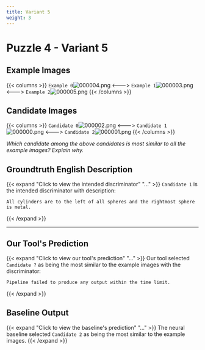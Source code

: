 ```yaml
---
title: Variant 5
weight: 3
---
```


# Puzzle 4 - Variant 5

## Example Images
{{< columns >}}
`Example 0`![000004.png](/clevr-variants/devoicing/fovariant-5/render/images/CLEVR_val_000004.png)
<--->
`Example 1`![000003.png](/clevr-variants/devoicing/fovariant-5/render/images/CLEVR_val_000003.png)
<--->
`Example 2`![000005.png](/clevr-variants/devoicing/fovariant-5/render/images/CLEVR_val_000005.png)
{{< /columns >}}

## Candidate Images
{{< columns >}}
`Candidate 0`![000002.png](/clevr-variants/devoicing/fovariant-5/render/images/CLEVR_val_000002.png)
<--->
`Candidate 1`![000000.png](/clevr-variants/devoicing/fovariant-5/render/images/CLEVR_val_000000.png)
<--->
`Candidate 2`![000001.png](/clevr-variants/devoicing/fovariant-5/render/images/CLEVR_val_000001.png)
{{< /columns >}}

*Which candidate among the above candidates is most similar to all the example images? Explain why.*

## Groundtruth English Description

{{< expand "Click to view the intended discriminator" "..." >}}
`Candidate 1` is the intended discriminator with description:
```plaintext 
All cylinders are to the left of all spheres and the rightmost sphere is metal.
```
{{< /expand >}}

---



## Our Tool's Prediction

{{< expand "Click to view our tool's prediction" "..." >}}
Our tool selected `Candidate ?` as being the most similar to the example images with the discriminator:
```plaintext
Pipeline failed to produce any output within the time limit.
```
{{< /expand >}}



## Baseline Output

{{< expand "Click to view the baseline's prediction" "..." >}}
The neural baseline selected `Candidate 2` as being the most similar to the example images.
{{< /expand >}}

